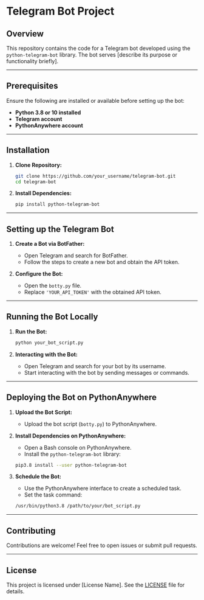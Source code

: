 # **Telegram Bot Project**

## **Overview**

This repository contains the code for a Telegram bot developed using the `python-telegram-bot` library. The bot serves [describe its purpose or functionality briefly].

---

## **Prerequisites**

Ensure the following are installed or available before setting up the bot:

- **Python 3.8 or 10 installed**
- **Telegram account**
- **PythonAnywhere account**

---

## **Installation**

1. **Clone Repository:**
    ```bash
    git clone https://github.com/your_username/telegram-bot.git
    cd telegram-bot
    ```

2. **Install Dependencies:**
    ```bash
    pip install python-telegram-bot
    ```

---

## **Setting up the Telegram Bot**

1. **Create a Bot via BotFather:**
    - Open Telegram and search for BotFather.
    - Follow the steps to create a new bot and obtain the API token.

2. **Configure the Bot:**
    - Open the `botty.py` file.
    - Replace `'YOUR_API_TOKEN'` with the obtained API token.

---

## **Running the Bot Locally**

1. **Run the Bot:**
    ```bash
    python your_bot_script.py
    ```

2. **Interacting with the Bot:**
    - Open Telegram and search for your bot by its username.
    - Start interacting with the bot by sending messages or commands.

---

## **Deploying the Bot on PythonAnywhere**

1. **Upload the Bot Script:**
    - Upload the bot script (`botty.py`) to PythonAnywhere.

2. **Install Dependencies on PythonAnywhere:**
    - Open a Bash console on PythonAnywhere.
    - Install the `python-telegram-bot` library:

    ```bash
    pip3.8 install --user python-telegram-bot
    ```

3. **Schedule the Bot:**
    - Use the PythonAnywhere interface to create a scheduled task.
    - Set the task command:

    ```bash
    /usr/bin/python3.8 /path/to/your/bot_script.py
    ```

---

## **Contributing**

Contributions are welcome! Feel free to open issues or submit pull requests.

---

## **License**

This project is licensed under [License Name]. See the [LICENSE](./LICENSE) file for details.



